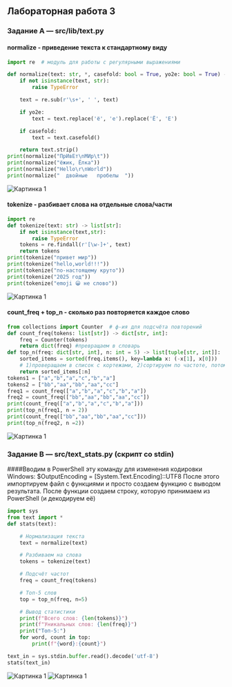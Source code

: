 ## Лабораторная работа 3
### Задание A — src/lib/text.py
#### normalize - приведение текста к стандартному виду
```python
import re  # модуль для работы с регулярными выражениями

def normalize(text: str, *, casefold: bool = True, yo2e: bool = True) -> str:
    if not isinstance(text, str):
        raise TypeError

    text = re.sub(r'\s+', ' ', text)

    if yo2e:
        text = text.replace('ё', 'е').replace('Ё', 'Е')

    if casefold:
        text = text.casefold()

    return text.strip()
print(normalize("ПрИвЕт\nМИр\t"))        
print(normalize("ёжик, Ёлка")) 
print(normalize("Hello\r\nWorld"))      
print(normalize("  двойные   пробелы  "))
```
![Картинка 1](./images/image01.png)

#### tokenize - разбивает слова на отдельные слова/части
```python
import re
def tokenize(text: str) -> list[str]:
    if not isinstance(text,str):
        raise TypeError
    tokens = re.findall(r'[\w-]+', text) 
    return tokens
print(tokenize("привет мир"))
print(tokenize("hello,world!!!"))
print(tokenize("по-настоящему круто"))
print(tokenize("2025 год"))
print(tokenize("emoji 😀 не слово"))
```
![Картинка 1](./images/image02.png)

#### count_freq + top_n - сколько раз повторяется каждое слово
```python
from collections import Counter  # ф-ия для подсчёта повторений
def count_freq(tokens: list[str]) -> dict[str, int]:
    freq = Counter(tokens)
    return dict(freq) #превращаем в словарь
def top_n(freq: dict[str, int], n: int = 5) -> list[tuple[str, int]]:
    sorted_items = sorted(freq.items(), key=lambda x: (-x[1], x[0]))
    # 1)проверащаем в список с кортежами, 2)сортируем по частоте, потом по токенам
    return sorted_items[:n]
tokens1 = ["a","b","a","c","b","a"]
tokens2 = ["bb","aa","bb","aa","cc"]
freq1 = count_freq(["a","b","a","c","b","a"])
freq2 = count_freq(["bb","aa","bb","aa","cc"])
print(count_freq(["a","b","a","c","b","a"]))
print(top_n(freq1, n = 2))
print(count_freq(["bb","aa","bb","aa","cc"]))
print(top_n(freq2, n =2))
```
![Картинка 1](./images/image03.png)

### Задание B — src/text_stats.py (скрипт со stdin)
####Вводим в PowerShell эту команду для изменения кодировки Windows: $OutputEncoding = [System.Text.Encoding]::UTF8 После этого импортируем файл с функциями и просто создаем функцию с выводом результата. После функции создаем строку, которую принимаем из PowerShell (и декодируем её)
```python
import sys
from text import *
def stats(text):

    # Нормализация текста
    text = normalize(text)

    # Разбиваем на слова
    tokens = tokenize(text)

    # Подсчёт частот
    freq = count_freq(tokens)

    # Топ-5 слов
    top = top_n(freq, n=5)

    # Вывод статистики
    print(f"Всего слов: {len(tokens)}")
    print(f"Уникальных слов: {len(freq)}")
    print("Топ-5:")
    for word, count in top:
        print(f"{word}:{count}")

text_in = sys.stdin.buffer.read().decode('utf-8')
stats(text_in)

```
![Картинка 1](./images/image04.png)
![Картинка 1](./images/image.png)
